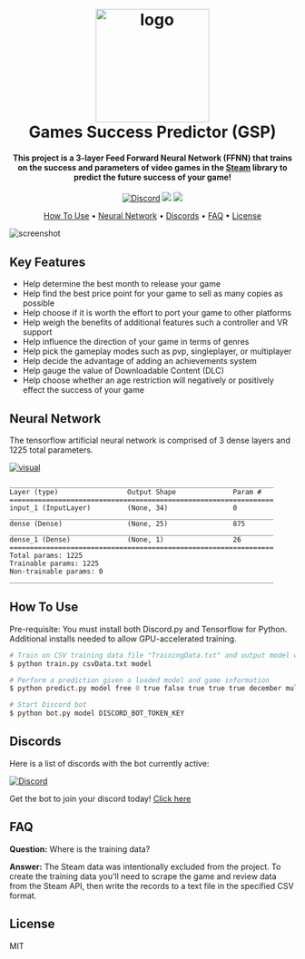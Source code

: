 <h1 align="center">
  <br>
  <a href="https://i.imgur.com/rYvoOls.png"><img src="https://i.imgur.com/rYvoOls.png" alt="logo" width="200"></a>
  <br>
  Games Success Predictor (GSP)
  <br>
</h1>

<h4 align="center">This project is a 3-layer Feed Forward Neural Network (FFNN) that trains on the success and parameters of video games in the <a href="https://store.steampowered.com/" target="_blank">Steam</a> library to predict the future success of your game!</h4>

<p align="center">
  <a href="https://discord.gg/SparkleParty">
        <img src="https://img.shields.io/discord/377121551104999424?logo=discord" alt="Discord"></a>
  <a href="https://github.com/ShawnAndrews/GamesSuccessPredictor" alt="GitHub release">
        <img src="https://img.shields.io/github/release/shawnandrews/GamesSuccessPredictor.svg" /></a>
    <a href="https://github.com/ShawnAndrews/GamesSuccessPredictor/blob/master/LICENSE" alt="GitHub license">
        <img src="https://img.shields.io/github/license/shawnandrews/GamesSuccessPredictor.svg" /></a>
</p>

<p align="center">
  <a href="#how-to-use">How To Use</a> •
  <a href="#neural-network">Neural Network</a> •
  <a href="#discords">Discords</a> •
  <a href="#faq">FAQ</a> •
  <a href="#license">License</a>
</p>

![screenshot](https://i.imgur.com/30RdwKe.gif)

## Key Features

* Help determine the best month to release your game
* Help find the best price point for your game to sell as many copies as possible
* Help choose if it is worth the effort to port your game to other platforms
* Help weigh the benefits of additional features such a controller and VR support
* Help influence the direction of your game in terms of genres
* Help pick the gameplay modes such as pvp, singleplayer, or multiplayer
* Help decide the advantage of adding an achievements system
* Help gauge the value of Downloadable Content (DLC)
* Help choose whether an age restriction will negatively or positively effect the success of your game

## Neural Network

The tensorflow artificial neural network is comprised of 3 dense layers and 1225 total parameters.

<a href="https://i.imgur.com/BVxK2fZ.png"><img src="https://i.imgur.com/BVxK2fZ.png" alt="visual"></a>

```
_________________________________________________________________
Layer (type)                 Output Shape              Param #   
=================================================================
input_1 (InputLayer)         (None, 34)                0
_________________________________________________________________
dense (Dense)                (None, 25)                875       
_________________________________________________________________
dense_1 (Dense)              (None, 1)                 26        
=================================================================
Total params: 1225
Trainable params: 1225
Non-trainable params: 0
_________________________________________________________________
```

## How To Use

Pre-requisite: You must install both Discord.py and Tensorflow for Python. Additional installs needed to allow GPU-accelerated training.

```python
# Train on CSV training data file "TrainingData.txt" and output model with weights to a folder "model"
$ python train.py csvData.txt model

# Perform a prediction given a loaded model and game information
$ python predict.py model free 0 true false true true true december multiplayer mmo controllersupport horror survival

# Start Discord bot
$ python bot.py model DISCORD_BOT_TOKEN_KEY
```

## Discords

Here is a list of discords with the bot currently active:

<a href="https://discord.gg/SparkleParty">
        <img src="https://img.shields.io/discord/377121551104999424?logo=discord" alt="Discord"></a>

Get the bot to join your discord today! [Click here](https://discord.gg)


## FAQ

**Question:** Where is the training data?

**Answer:** The Steam data was intentionally excluded from the project. To create the training data you'll need to scrape the game and review data from the Steam API, then write the records to a text file in the specified CSV format.

## License

MIT
